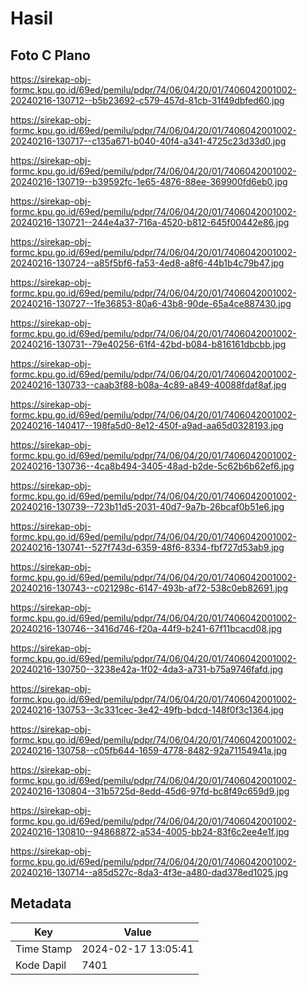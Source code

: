 # Hasil

## Foto C Plano

https://sirekap-obj-formc.kpu.go.id/69ed/pemilu/pdpr/74/06/04/20/01/7406042001002-20240216-130712--b5b23692-c579-457d-81cb-31f49dbfed60.jpg

https://sirekap-obj-formc.kpu.go.id/69ed/pemilu/pdpr/74/06/04/20/01/7406042001002-20240216-130717--c135a671-b040-40f4-a341-4725c23d33d0.jpg

https://sirekap-obj-formc.kpu.go.id/69ed/pemilu/pdpr/74/06/04/20/01/7406042001002-20240216-130719--b39592fc-1e65-4876-88ee-369900fd6eb0.jpg

https://sirekap-obj-formc.kpu.go.id/69ed/pemilu/pdpr/74/06/04/20/01/7406042001002-20240216-130721--244e4a37-716a-4520-b812-645f00442e86.jpg

https://sirekap-obj-formc.kpu.go.id/69ed/pemilu/pdpr/74/06/04/20/01/7406042001002-20240216-130724--a85f5bf6-fa53-4ed8-a8f6-44b1b4c79b47.jpg

https://sirekap-obj-formc.kpu.go.id/69ed/pemilu/pdpr/74/06/04/20/01/7406042001002-20240216-130727--1fe36853-80a6-43b8-90de-65a4ce887430.jpg

https://sirekap-obj-formc.kpu.go.id/69ed/pemilu/pdpr/74/06/04/20/01/7406042001002-20240216-130731--79e40256-61f4-42bd-b084-b816161dbcbb.jpg

https://sirekap-obj-formc.kpu.go.id/69ed/pemilu/pdpr/74/06/04/20/01/7406042001002-20240216-130733--caab3f88-b08a-4c89-a849-40088fdaf8af.jpg

https://sirekap-obj-formc.kpu.go.id/69ed/pemilu/pdpr/74/06/04/20/01/7406042001002-20240216-140417--198fa5d0-8e12-450f-a9ad-aa65d0328193.jpg

https://sirekap-obj-formc.kpu.go.id/69ed/pemilu/pdpr/74/06/04/20/01/7406042001002-20240216-130736--4ca8b494-3405-48ad-b2de-5c62b6b62ef6.jpg

https://sirekap-obj-formc.kpu.go.id/69ed/pemilu/pdpr/74/06/04/20/01/7406042001002-20240216-130739--723b11d5-2031-40d7-9a7b-26bcaf0b51e6.jpg

https://sirekap-obj-formc.kpu.go.id/69ed/pemilu/pdpr/74/06/04/20/01/7406042001002-20240216-130741--527f743d-6359-48f6-8334-fbf727d53ab9.jpg

https://sirekap-obj-formc.kpu.go.id/69ed/pemilu/pdpr/74/06/04/20/01/7406042001002-20240216-130743--c021298c-6147-493b-af72-538c0eb82691.jpg

https://sirekap-obj-formc.kpu.go.id/69ed/pemilu/pdpr/74/06/04/20/01/7406042001002-20240216-130746--3416d746-f20a-44f9-b241-67f11bcacd08.jpg

https://sirekap-obj-formc.kpu.go.id/69ed/pemilu/pdpr/74/06/04/20/01/7406042001002-20240216-130750--3238e42a-1f02-4da3-a731-b75a9746fafd.jpg

https://sirekap-obj-formc.kpu.go.id/69ed/pemilu/pdpr/74/06/04/20/01/7406042001002-20240216-130753--3c331cec-3e42-49fb-bdcd-148f0f3c1364.jpg

https://sirekap-obj-formc.kpu.go.id/69ed/pemilu/pdpr/74/06/04/20/01/7406042001002-20240216-130758--c05fb644-1659-4778-8482-92a71154941a.jpg

https://sirekap-obj-formc.kpu.go.id/69ed/pemilu/pdpr/74/06/04/20/01/7406042001002-20240216-130804--31b5725d-8edd-45d6-97fd-bc8f49c659d9.jpg

https://sirekap-obj-formc.kpu.go.id/69ed/pemilu/pdpr/74/06/04/20/01/7406042001002-20240216-130810--94868872-a534-4005-bb24-83f6c2ee4e1f.jpg

https://sirekap-obj-formc.kpu.go.id/69ed/pemilu/pdpr/74/06/04/20/01/7406042001002-20240216-130714--a85d527c-8da3-4f3e-a480-dad378ed1025.jpg


## Metadata

| Key        | Value               |
| ---------- | ------------------- |
| Time Stamp | 2024-02-17 13:05:41 |
| Kode Dapil | 7401                |



